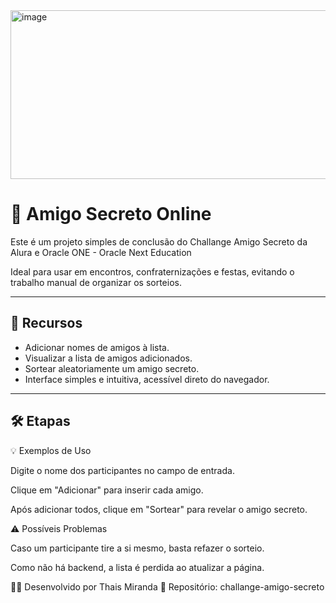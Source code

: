 
<img width="592" height="270" alt="image" src="https://github.com/user-attachments/assets/4993f4ba-50fe-4b26-af6b-6614aa116ecd" />



# 🎁 Amigo Secreto Online

Este é um projeto simples de conclusão do Challange Amigo Secreto da Alura e Oracle ONE - Oracle Next Education  

Ideal para usar em encontros, confraternizações e festas, evitando o trabalho manual de organizar os sorteios.

---

## 🚀 Recursos 

- Adicionar nomes de amigos à lista.
- Visualizar a lista de amigos adicionados.
- Sortear aleatoriamente um amigo secreto.
- Interface simples e intuitiva, acessível direto do navegador.

---

## 🛠️ Etapas

💡 Exemplos de Uso

Digite o nome dos participantes no campo de entrada.

Clique em "Adicionar" para inserir cada amigo.

Após adicionar todos, clique em "Sortear" para revelar o amigo secreto.

⚠️ Possíveis Problemas

Caso um participante tire a si mesmo, basta refazer o sorteio.

Como não há backend, a lista é perdida ao atualizar a página.


👩‍💻 Desenvolvido por Thais Miranda
📂 Repositório: challange-amigo-secreto

